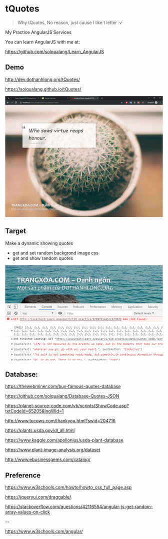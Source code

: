 # tQuotes

> Why tQuotes, No reason, just cause I like t letter :v

My Practice AngularJS Services

You can learn AngularJS with me at:

https://github.com/soiqualang/Learn_AngularJS

## Demo

http://dev.dothanhlong.org/tQuotes/

https://soiqualang.github.io/tQuotes/

<img src="h2.png">

## Target

Make a dynamic showing quotes

* get and set random backgrond image css
* get and show random quotes

<img src="h1.PNG">


## Database:

https://thewebminer.com/buy-famous-quotes-database

https://github.com/soiqualang/Database-Quotes-JSON

https://planet-source-code.com/vb/scripts/ShowCode.asp?txtCodeId=65205&lngWId=1


http://www.tucows.com/thankyou.html?swid=204716

https://plants.usda.gov/dl_all.html

https://www.kaggle.com/apollonius/usda-plant-database

https://www.plant-image-analysis.org/dataset


http://www.ebusinessgems.com/catalog/



## Preference

https://www.w3schools.com/howto/howto_css_full_page.asp

https://jqueryui.com/draggable/

https://stackoverflow.com/questions/42116554/angular-js-get-random-array-values-on-click

--

https://www.w3schools.com/angular/